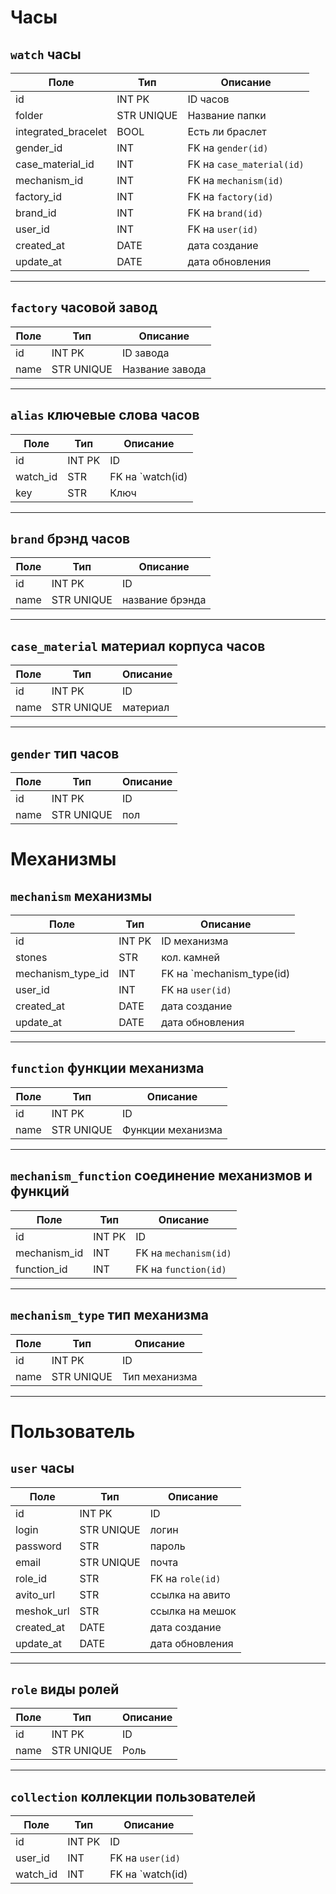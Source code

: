 # Часы


## `watch` часы

| Поле | Тип | Описание |
|------|-----|----------|
| id | INT PK | ID часов 
| folder | STR UNIQUE | Название папки
| integrated_bracelet | BOOL | Есть ли браслет  
| gender_id | INT | FK на `gender(id)` 
| case_material_id | INT | FK на `case_material(id)` 
| mechanism_id | INT | FK на `mechanism(id)`              
| factory_id | INT | FK на `factory(id)`              
| brand_id | INT | FK на `brand(id)`              
| user_id | INT | FK на `user(id)`   
| created_at | DATE | дата создание  
| update_at | DATE | дата обновления               

---

## `factory` часовой завод

| Поле | Тип | Описание |
|------|-----|----------|
| id | INT PK | ID завода 
| name | STR UNIQUE | Название завода

---

## `alias` ключевые слова часов

| Поле | Тип | Описание |
|------|-----|----------|
| id | INT PK | ID  
| watch_id | STR | FK на `watch(id)
| key | STR | Ключ

---

## `brand` брэнд часов

| Поле | Тип | Описание |
|------|-----|----------|
| id | INT PK | ID  
| name | STR UNIQUE | название брэнда

---

## `case_material` материал корпуса часов

| Поле | Тип | Описание |
|------|-----|----------|
| id | INT PK | ID  
| name | STR UNIQUE | материал

---

## `gender` тип часов

| Поле | Тип | Описание |
|------|-----|----------|
| id | INT PK | ID  
| name | STR UNIQUE | пол


# Механизмы 


## `mechanism` механизмы

| Поле | Тип | Описание |
|------|-----|----------|
| id | INT PK | ID механизма 
| stones | STR | кол. камней
| mechanism_type_id | INT | FK на `mechanism_type(id)           
| user_id | INT | FK на `user(id)` 
| created_at | DATE | дата создание  
| update_at | DATE | дата обновления  

---

## `function` функции механизма

| Поле | Тип | Описание |
|------|-----|----------|
| id | INT PK | ID 
| name | STR UNIQUE | Функции механизма

---

## `mechanism_function` соединение механизмов и функций

| Поле | Тип | Описание |
|------|-----|----------|
| id | INT PK | ID 
| mechanism_id | INT | FK на `mechanism(id)` 
| function_id | INT | FK на `function(id)` 

---

## `mechanism_type` тип механизма

| Поле | Тип | Описание |
|------|-----|----------|
| id | INT PK | ID 
| name | STR UNIQUE | Тип механизма 

---


# Пользователь 


## `user` часы

| Поле | Тип | Описание |
|------|-----|----------|
| id | INT PK | ID 
| login | STR UNIQUE | логин
| password | STR | пароль         
| email | STR UNIQUE | почта
| role_id | STR | FK на `role(id)` 
| avito_url | STR | ссылка на авито
| meshok_url | STR | ссылка на мешок
| created_at | DATE | дата создание  
| update_at | DATE | дата обновления  

---

## `role` виды ролей

| Поле | Тип | Описание |
|------|-----|----------|
| id | INT PK | ID 
| name | STR UNIQUE | Роль

---

## `collection` коллекции пользователей

| Поле | Тип | Описание |
|------|-----|----------|
| id | INT PK | ID 
| user_id | INT | FK на `user(id)` 
| watch_id | INT | FK на `watch(id)           

